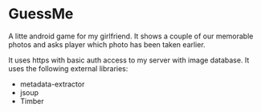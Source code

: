# GuessMe
A litte android game for my girlfriend.
It shows a couple of our memorable photos and asks player which photo has been taken earlier.

It uses https with basic auth access to my server with image database.
It uses the following external libraries:

* metadata-extractor
* jsoup
* Timber
